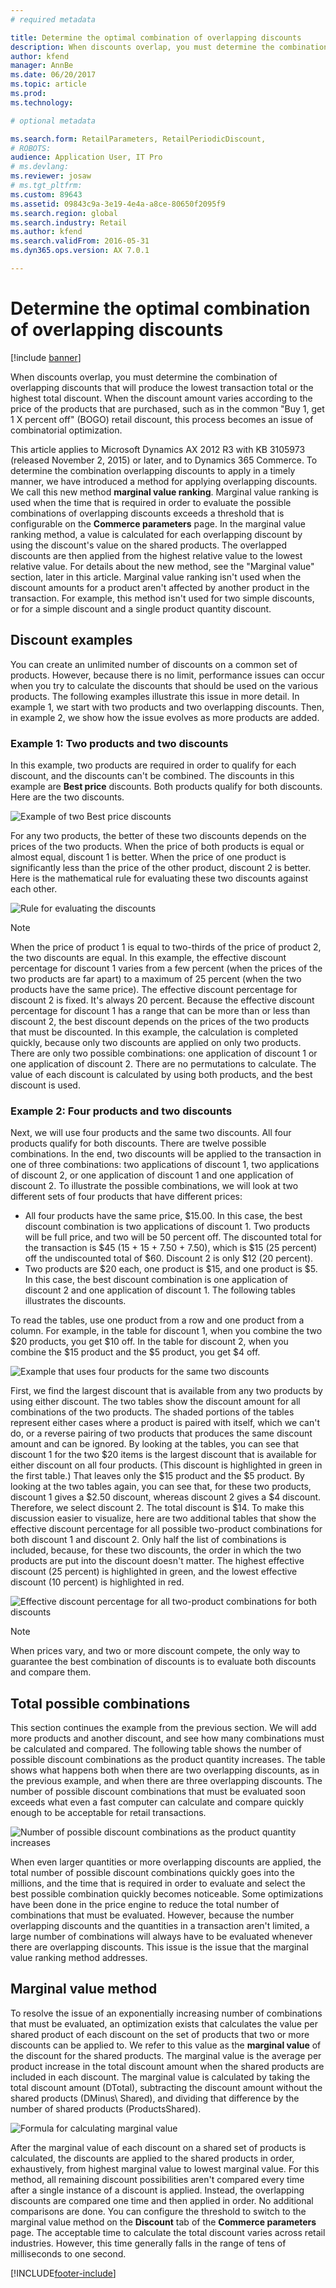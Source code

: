 ```yaml
---
# required metadata

title: Determine the optimal combination of overlapping discounts
description: When discounts overlap, you must determine the combination of overlapping discounts that will produce the lowest transaction total or the highest total discount. When the discount amount varies according to the price of the products that are purchased, such as in the common 'Buy 1, get 1 X percent off' (BOGO) retail discount, this process becomes an issue of combinatorial optimization.
author: kfend
manager: AnnBe
ms.date: 06/20/2017
ms.topic: article
ms.prod: 
ms.technology: 

# optional metadata

ms.search.form: RetailParameters, RetailPeriodicDiscount,   
# ROBOTS: 
audience: Application User, IT Pro
# ms.devlang: 
ms.reviewer: josaw
# ms.tgt_pltfrm: 
ms.custom: 89643
ms.assetid: 09843c9a-3e19-4e4a-a8ce-80650f2095f9
ms.search.region: global
ms.search.industry: Retail
ms.author: kfend
ms.search.validFrom: 2016-05-31
ms.dyn365.ops.version: AX 7.0.1

---
```


# Determine the optimal combination of overlapping discounts

[!include [banner](includes/banner.md)]

When discounts overlap, you must determine the combination of overlapping discounts that will produce the lowest transaction total or the highest total discount. When the discount amount varies according to the price of the products that are purchased, such as in the common "Buy 1, get 1 X percent off" (BOGO) retail discount, this process becomes an issue of combinatorial optimization.

This article applies to Microsoft Dynamics AX 2012 R3 with KB 3105973 (released November 2, 2015) or later, and to Dynamics 365 Commerce. To determine the combination overlapping discounts to apply in a timely manner, we have introduced a method for applying overlapping discounts. We call this new method **marginal value ranking**. Marginal value ranking is used when the time that is required in order to evaluate the possible combinations of overlapping discounts exceeds a threshold that is configurable on the **Commerce parameters** page. In the marginal value ranking method, a value is calculated for each overlapping discount by using the discount's value on the shared products. The overlapped discounts are then applied from the highest relative value to the lowest relative value. For details about the new method, see the "Marginal value" section, later in this article. Marginal value ranking isn't used when the discount amounts for a product aren't affected by another product in the transaction. For example, this method isn't used for two simple discounts, or for a simple discount and a single product quantity discount.

## Discount examples

You can create an unlimited number of discounts on a common set of products. However, because there is no limit, performance issues can occur when you try to calculate the discounts that should be used on the various products. The following examples illustrate this issue in more detail. In example 1, we start with two products and two overlapping discounts. Then, in example 2, we show how the issue evolves as more products are added.

### Example 1: Two products and two discounts

In this example, two products are required in order to qualify for each discount, and the discounts can't be combined. The discounts in this example are **Best price** discounts. Both products qualify for both discounts. Here are the two discounts.

![Example of two Best price discounts](./media/overlapping-discount-combo-01.jpg)

For any two products, the better of these two discounts depends on the prices of the two products. When the price of both products is equal or almost equal, discount 1 is better. When the price of one product is significantly less than the price of the other product, discount 2 is better. Here is the mathematical rule for evaluating these two discounts against each other.

![Rule for evaluating the discounts](./media/overlapping-discount-combo-02.jpg)

> [!NOTE]
> When the price of product 1 is equal to two-thirds of the price of product 2, the two discounts are equal. In this example, the effective discount percentage for discount 1 varies from a few percent (when the prices of the two products are far apart) to a maximum of 25 percent (when the two products have the same price). The effective discount percentage for discount 2 is fixed. It's always 20 percent. Because the effective discount percentage for discount 1 has a range that can be more than or less than discount 2, the best discount depends on the prices of the two products that must be discounted. In this example, the calculation is completed quickly, because only two discounts are applied on only two products. There are only two possible combinations: one application of discount 1 or one application of discount 2. There are no permutations to calculate. The value of each discount is calculated by using both products, and the best discount is used.

### Example 2: Four products and two discounts

Next, we will use four products and the same two discounts. All four products qualify for both discounts. There are twelve possible combinations. In the end, two discounts will be applied to the transaction in one of three combinations: two applications of discount 1, two applications of discount 2, or one application of discount 1 and one application of discount 2. To illustrate the possible combinations, we will look at two different sets of four products that have different prices:

- All four products have the same price, $15.00. In this case, the best discount combination is two applications of discount 1. Two products will be full price, and two will be 50 percent off. The discounted total for the transaction is $45 (15 + 15 + 7.50 + 7.50), which is $15 (25 percent) off the undiscounted total of $60. Discount 2 is only $12 (20 percent).
- Two products are $20 each, one product is $15, and one product is $5. In this case, the best discount combination is one application of discount 2 and one application of discount 1. The following tables illustrates the discounts.

To read the tables, use one product from a row and one product from a column. For example, in the table for discount 1, when you combine the two $20 products, you get $10 off. In the table for discount 2, when you combine the $15 product and the $5 product, you get $4 off.

![Example that uses four products for the same two discounts](./media/overlapping-discount-combo-03.jpg)

First, we find the largest discount that is available from any two products by using either discount. The two tables show the discount amount for all combinations of the two products. The shaded portions of the tables represent either cases where a product is paired with itself, which we can't do, or a reverse pairing of two products that produces the same discount amount and can be ignored. By looking at the tables, you can see that discount 1 for the two $20 items is the largest discount that is available for either discount on all four products. (This discount is highlighted in green in the first table.) That leaves only the $15 product and the $5 product. By looking at the two tables again, you can see that, for these two products, discount 1 gives a $2.50 discount, whereas discount 2 gives a $4 discount. Therefore, we select discount 2. The total discount is $14. To make this discussion easier to visualize, here are two additional tables that show the effective discount percentage for all possible two-product combinations for both discount 1 and discount 2. Only half the list of combinations is included, because, for these two discounts, the order in which the two products are put into the discount doesn't matter. The highest effective discount (25 percent) is highlighted in green, and the lowest effective discount (10 percent) is highlighted in red.

![Effective discount percentage for all two-product combinations for both discounts](./media/overlapping-discount-combo-04.jpg)

> [!NOTE]
> When prices vary, and two or more discount compete, the only way to guarantee the best combination of discounts is to evaluate both discounts and compare them.

## Total possible combinations

This section continues the example from the previous section. We will add more products and another discount, and see how many combinations must be calculated and compared. The following table shows the number of possible discount combinations as the product quantity increases. The table shows what happens both when there are two overlapping discounts, as in the previous example, and when there are three overlapping discounts. The number of possible discount combinations that must be evaluated soon exceeds what even a fast computer can calculate and compare quickly enough to be acceptable for retail transactions.

![Number of possible discount combinations as the product quantity increases](./media/overlapping-discount-combo-05.jpg)

When even larger quantities or more overlapping discounts are applied, the total number of possible discount combinations quickly goes into the millions, and the time that is required in order to evaluate and select the best possible combination quickly becomes noticeable. Some optimizations have been done in the price engine to reduce the total number of combinations that must be evaluated. However, because the number overlapping discounts and the quantities in a transaction aren't limited, a large number of combinations will always have to be evaluated whenever there are overlapping discounts. This issue is the issue that the marginal value ranking method addresses.

## Marginal value method

To resolve the issue of an exponentially increasing number of combinations that must be evaluated, an optimization exists that calculates the value per shared product of each discount on the set of products that two or more discounts can be applied to. We refer to this value as the **marginal value** of the discount for the shared products. The marginal value is the average per product increase in the total discount amount when the shared products are included in each discount. The marginal value is calculated by taking the total discount amount (DTotal), subtracting the discount amount without the shared products (DMinus\\ Shared), and dividing that difference by the number of shared products (ProductsShared).

![Formula for calculating marginal value](./media/overlapping-discount-combo-06.jpg)

After the marginal value of each discount on a shared set of products is calculated, the discounts are applied to the shared products in order, exhaustively, from highest marginal value to lowest marginal value. For this method, all remaining discount possibilities aren't compared every time after a single instance of a discount is applied. Instead, the overlapping discounts are compared one time and then applied in order. No additional comparisons are done. You can configure the threshold to switch to the marginal value method on the **Discount** tab of the **Commerce parameters** page. The acceptable time to calculate the total discount varies across retail industries. However, this time generally falls in the range of tens of milliseconds to one second.


[!INCLUDE[footer-include](../includes/footer-banner.md)]